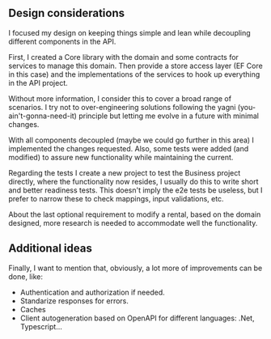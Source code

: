 ## Design considerations

I focused my design on keeping things simple and lean while decoupling different components in the API.

First, I created a Core library with the domain and some contracts for services to manage this domain.
Then provide a store access layer (EF Core in this case) and the implementations of the services to hook up everything in the API project.

Without more information, I consider this to cover a broad range of scenarios. I try not to over-engineering solutions following the yagni (you-ain't-gonna-need-it) principle but letting me evolve in a future with minimal changes.

With all components decoupled (maybe we could go further in this area) I implemented the changes requested.
Also, some tests were added (and modified) to assure new functionality while maintaining the current.

Regarding the tests I create a new project to test the Business project directly, where the functionality now resides, I usually do this to write short and better readiness tests. This doesn't imply the e2e tests be useless, but I prefer to narrow these to check mappings, input validations, etc.

About the last optional requirement to modify a rental, based on the domain designed, more research is needed to accommodate well the functionality.

## Additional ideas
Finally, I want to mention that, obviously, a lot more of improvements can be done, like:
- Authentication and authorization if needed.
- Standarize responses for errors.
- Caches
- Client autogeneration based on OpenAPI for different languages: .Net, Typescript...